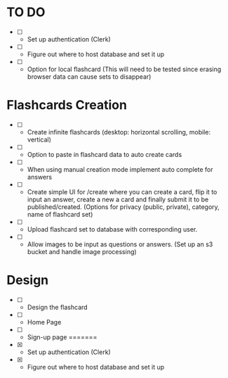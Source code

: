 # TO DO
- [ ] - Set up authentication (Clerk)
- [ ] - Figure out where to host database and set it up
- [ ] - Option for local flashcard (This will need to be tested since erasing browser data can cause sets to disappear)

# Flashcards Creation

- [ ] - Create infinite flashcards (desktop: horizontal scrolling, mobile: vertical)
- [ ] - Option to paste in flashcard data to auto create cards
- [ ] - When using manual creation mode implement auto complete for answers
- [ ] - Create simple UI for /create where you can create a card, flip it to input an answer, create a new a card and finally submit
        it to be published/created. (Options for privacy (public, private), category, name of flashcard set)
- [ ] - Upload flashcard set to database with corresponding user.
- [ ] - Allow images to be input as questions or answers. (Set up an s3 bucket and handle image processing)
      

# Design

- [ ] - Design the flashcard
- [ ] - Home Page
- [ ] - Sign-up page
=======
- [x] - Set up authentication (Clerk)
- [x] - Figure out where to host database and set it up

